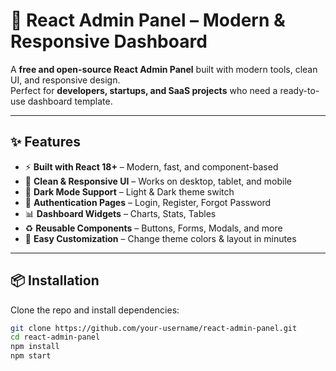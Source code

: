 # 🚀 React Admin Panel – Modern & Responsive Dashboard

A **free and open-source React Admin Panel** built with modern tools, clean UI, and responsive design.  
Perfect for **developers, startups, and SaaS projects** who need a ready-to-use dashboard template.

---

## ✨ Features

- ⚡ **Built with React 18+** – Modern, fast, and component-based  
- 🎨 **Clean & Responsive UI** – Works on desktop, tablet, and mobile  
- 🌙 **Dark Mode Support** – Light & Dark theme switch  
- 🔐 **Authentication Pages** – Login, Register, Forgot Password  
- 📊 **Dashboard Widgets** – Charts, Stats, Tables  
- ♻️ **Reusable Components** – Buttons, Forms, Modals, and more  
- 🚀 **Easy Customization** – Change theme colors & layout in minutes  

---

## 📦 Installation

Clone the repo and install dependencies:

```bash
git clone https://github.com/your-username/react-admin-panel.git
cd react-admin-panel
npm install
npm start
